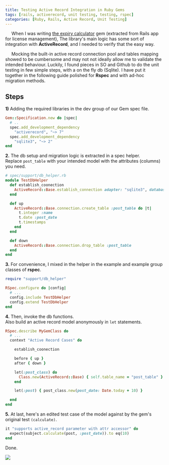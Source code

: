 ```yaml
---
title: Testing Active Record Integration in Ruby Gems
tags: [rails, activerecord, unit testing, testing, rspec]
categories: [Ruby, Rails, Active Record, Unit Testing]
---
```



&nbsp;&nbsp;&nbsp;&nbsp;&nbsp;When I was writing [the expiry calculator](https://github.com/abarrak/expiry_calculator) gem (extracted from Rails app for license management), The library's main logic has some sort of integration with **ActiveRecord**, and I needed to verify that the easy way.

&nbsp;&nbsp;&nbsp;&nbsp;&nbsp;Mocking the built-in active record connection pool and tables mapping showed to be cumbersome and may not not ideally allow me to validate the intended behaviour. Luckily, I found pieces in SO and Github to do the unit testing in few simple steps, with a on the fly db (Sqlite). I have put it together in the following guide polished for **Rspec** and with ad-hoc migration methods.

<!-- post-excerpt -->

## Steps

**1)** Adding the required libraries in the dev group of our Gem spec file.

```ruby
Gem::Specification.new do |spec|
  # ..
  spec.add_development_dependency
    "activerecord", "~> 7"
  spec.add_development_dependency
    "sqlite3", "~> 2"
end
```

**2.** The db setup and migration logic is extracted in a spec helper.<br>
   Replace `post_table` with your intended model with the attributes (columns) you need.

```ruby
# spec/support/db_helper.rb
module TestDbHelper
  def establish_coonection
    ActiveRecord::Base.establish_connection adapter: "sqlite3", database: ":memory:"
  end

  def up
    ActiveRecord::Base.connection.create_table :post_table do |t|
      t.integer :name
      t.date :post_date
      t.timestamps
    end
  end

  def down
    ActiveRecord::Base.connection.drop_table :post_table
  end
end
```

**3.** For convenience, I mixed in the helper in the example and example group classes of **rspec**.

```ruby
require "support/db_helper"

RSpec.configure do |config|
  # ...
  config.include TestDbHelper
  config.extend TestDbHelper
end
```

**4.** Then, invoke the db functions.<br>
   Also build an active record model anonymously in `let` statements.

```ruby
RSpec.describe MyGemClass do
  # ...
  context "Active Record Cases" do

    establish_coonection

    before { up }
    after { down }

    let(:post_class) do
      Class.new(ActiveRecord::Base) { self.table_name = "post_table" }
    end

    let(:post) { post_class.new(post_date: Date.today + 10) }

  end
end
```

**5.** At last, here's an edited test case of the model against by the gem's original test `(calculate)`.

```ruby
it "supports active_record parameter with attr accessor" do
  expect(subject.calculate(post, :post_date)).to eq(10)
end
```

Done.

<img src="{{ site.baseurl_root }}/public/images/respec-test-ar-models-in-gems.png" class="post-image resize-lg center-image">
